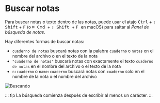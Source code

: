 # Buscar notas

Para buscar notas o texto dentro de las notas, puede usar el atajo <kbd>Ctrl</kbd> + <kbd>⇧ Shift</kbd> + <kbd>F</kbd> (o <kbd> ⌘ Cmd </kbd> + <kbd> ⇧ Shift </kbd> + <kbd> F </kbd> en macOS) para saltar al _Panel de búsqueda de notas_.

Hay diferentes formas de buscar notas:

- `cuaderno de notas` buscará notas con la palabra `cuaderno` o `notas` en el nombre del archivo o en el texto de la nota
- `"cuaderno de notas"` buscará notas con exactamente el texto `cuaderno de notas` en el nombre del archivo o el texto de la nota
- `n:cuaderno` o `name:cuaderno` buscará notas con `cuaderno` solo en el nombre de la nota o el nombre del archivo

![Buscando](/img/searching.png)

::: tip
La búsqueda comienza después de escribir al menos un carácter.
:::
